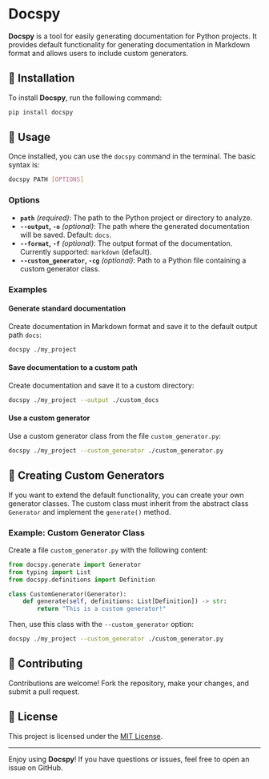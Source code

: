 
# Docspy

**Docspy** is a tool for easily generating documentation for Python projects. It provides default functionality for generating documentation in Markdown format and allows users to include custom generators.

## 🚀 Installation

To install **Docspy**, run the following command:

```bash
pip install docspy
```

## 📖 Usage

Once installed, you can use the `docspy` command in the terminal. The basic syntax is:

```bash
docspy PATH [OPTIONS]
```

### Options

- **`path`** *(required)*: The path to the Python project or directory to analyze.
- **`--output`, `-o`** *(optional)*: The path where the generated documentation will be saved. Default: `docs`.
- **`--format`, `-f`** *(optional)*: The output format of the documentation. Currently supported: `markdown` (default).
- **`--custom_generator`, `-cg`** *(optional)*: Path to a Python file containing a custom generator class.

### Examples

#### Generate standard documentation

Create documentation in Markdown format and save it to the default output path `docs`:

```bash
docspy ./my_project
```

#### Save documentation to a custom path

Create documentation and save it to a custom directory:

```bash
docspy ./my_project --output ./custom_docs
```

#### Use a custom generator

Use a custom generator class from the file `custom_generator.py`:

```bash
docspy ./my_project --custom_generator ./custom_generator.py
```

## 🔧 Creating Custom Generators

If you want to extend the default functionality, you can create your own generator classes. The custom class must inherit from the abstract class `Generator` and implement the `generate()` method.

### Example: Custom Generator Class

Create a file `custom_generator.py` with the following content:

```python
from docspy.generate import Generator
from typing import List
from docspy.definitions import Definition

class CustomGenerator(Generator):
    def generate(self, definitions: List[Definition]) -> str:
        return "This is a custom generator!"
```

Then, use this class with the `--custom_generator` option:

```bash
docspy ./my_project --custom_generator ./custom_generator.py
```

## 🤝 Contributing

Contributions are welcome! Fork the repository, make your changes, and submit a pull request.

## 📜 License

This project is licensed under the [MIT License](LICENSE).

---

Enjoy using **Docspy**! If you have questions or issues, feel free to open an issue on GitHub.
